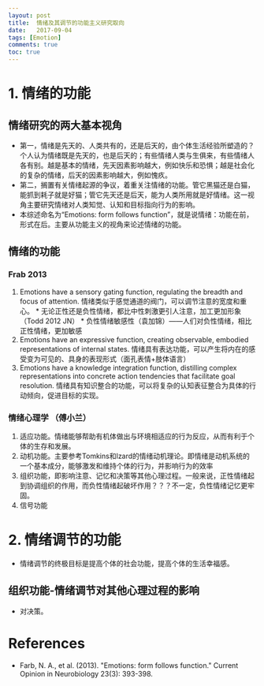```yaml
---
layout: post
title:  情绪及其调节的功能主义研究取向
date:   2017-09-04 
tags: [Emotion]
comments: true
toc: true
---
```


# 1. 情绪的功能

## 情绪研究的两大基本视角
* 第一，情绪是先天的、人类共有的，还是后天的，由个体生活经验所塑造的？
  个人认为情绪既是先天的，也是后天的；有些情绪人类与生俱来，有些情绪人各有别。越是基本的情绪，先天因素影响越大，例如快乐和恐惧；越是社会化的复杂的情绪，后天的因素影响越大，例如愧疚。
* 第二，搁置有关情绪起源的争议，着重关注情绪的功能。管它黑猫还是白猫，能抓到耗子就是好猫；管它先天还是后天，能为人类所用就是好情绪。这一视角主要研究情绪对人类知觉、认知和目标指向行为的影响。
* 本综述命名为“Emotions: form follows function”，就是说情绪：功能在前，形式在后。主要从功能主义的视角来论述情绪的功能。

## 情绪的功能

### Frab 2013

1. Emotions have a sensory gating function, regulating the breadth and focus of attention. 情绪类似于感觉通道的阀门，可以调节注意的宽度和重心。
       * 无论正性还是负性情绪，都比中性刺激更引人注意，加工更加形象（Todd 2012 JN）
       * 负性情绪敏感性（袁加锦）——人们对负性情绪，相比正性情绪，更加敏感
2. Emotions have an expressive function, creating observable, embodied representations of internal states. 情绪具有表达功能，可以产生将内在的感受变为可见的、具身的表现形式（面孔表情+肢体语言）
3. Emotions have a knowledge integration function, distilling complex representations into concrete action tendencies that facilitate goal resolution. 情绪具有知识整合的功能，可以将复杂的认知表征整合为具体的行动倾向，促进目标的实现。

### 情绪心理学 （傅小兰）
1. 适应功能。情绪能够帮助有机体做出与环境相适应的行为反应，从而有利于个体的生存和发展。
2. 动机功能。主要参考Tomkins和Izard的情绪动机理论。即情绪是动机系统的一个基本成分，能够激发和维持个体的行为，并影响行为的效率
3. 组织功能，即影响注意、记忆和决策等其他心理过程。一般来说，正性情绪起到协调组织的作用，而负性情绪起破坏作用？？？不一定，负性情绪记忆更牢固。
4. 信号功能

# 2. 情绪调节的功能
* 情绪调节的终极目标是提高个体的社会功能，提高个体的生活幸福感。

## 组织功能-情绪调节对其他心理过程的影响
* 对决策。

# References

* Farb, N. A., et al. (2013). "Emotions: form follows function." Current Opinion in Neurobiology 23(3): 393-398.
